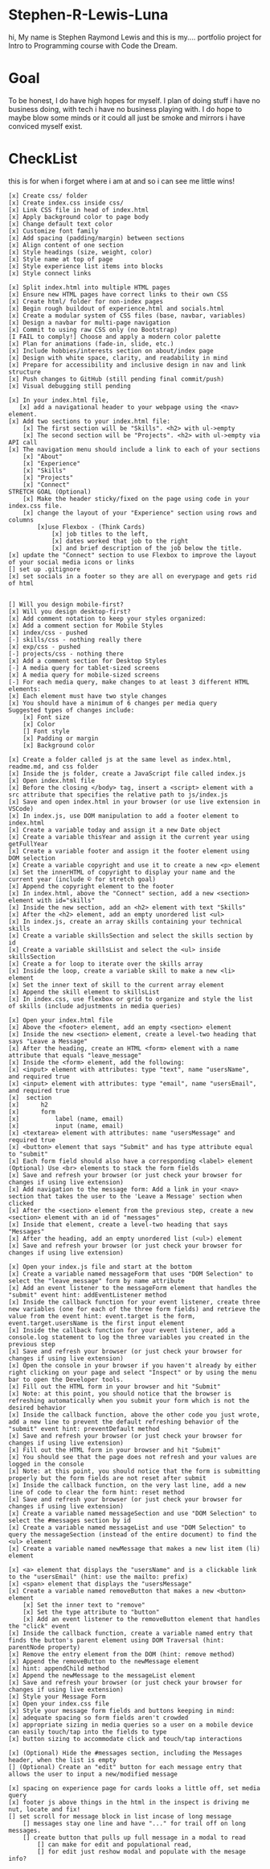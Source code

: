 # Stephen-R-Lewis-Luna
hi, My name is Stephen Raymond Lewis and this is my....
portfolio project for Intro to Programming course with Code the Dream.

# Goal
To be honest, I do have high hopes for myself. I plan of doing stuff i have no business doing,
with tech i have no business playing with. I do hope to maybe blow some minds or it could all 
just be smoke and mirrors i have conviced myself exist.

# CheckList
this is for when i forget where i am at and so i can see me little wins!

    [x] Create css/ folder
    [x] Create index.css inside css/
    [x] Link CSS file in head of index.html
    [x] Apply background color to page body
    [x] Change default text color
    [x] Customize font family
    [x] Add spacing (padding/margin) between sections
    [x] Align content of one section
    [x] Style headings (size, weight, color)
    [x] Style name at top of page
    [x] Style experience list items into blocks
    [x] Style connect links
    
    [x] Split index.html into multiple HTML pages
    [x] Ensure new HTML pages have correct links to their own CSS
    [x] Create html/ folder for non-index pages
    [x] Begin rough buildout of experience.html and socials.html
    [x] Create a modular system of CSS files (base, navbar, variables)
    [x] Design a navbar for multi-page navigation
    [x] Commit to using raw CSS only (no Bootstrap)
    [I FAIL to comply!] Choose and apply a modern color palette
    [x] Plan for animations (fade-in, slide, etc.)
    [x] Include hobbies/interests section on about/index page
    [x] Design with white space, clarity, and readability in mind
    [x] Prepare for accessibility and inclusive design in nav and link structure
    [x] Push changes to GitHub (still pending final commit/push)
    [x] Visual debugging still pending

    [x] In your index.html file, 
       [x] add a navigational header to your webpage using the <nav> element.
    [x] Add two sections to your index.html file:
        [x] The first section will be "Skills". <h2> with ul->empty 
        [x] The second section will be "Projects". <h2> with ul->empty via API call
    [x] The navigation menu should include a link to each of your sections
        [x] "About" 
        [x] "Experience"
        [x] "Skills"
        [x] "Projects"
        [x] "Connect"
    STRETCH GOAL (Optional) 
        [x] Make the header sticky/fixed on the page using code in your index.css file.
        [x] change the layout of your "Experience" section using rows and columns
            [x]use Flexbox - (Think Cards)
                [x] job titles to the left, 
                [x] dates worked that job to the right
                [x] and brief description of the job below the title.
    [x] update the "Connect" section to use Flexbox to improve the layout of your social media icons or links
    [] set up .gitignore
    [x] set socials in a footer so they are all on everypage and gets rid of html


    [] Will you design mobile-first?
    [x] Will you design desktop-first?
    [x] Add comment notation to keep your styles organized:
    [x] Add a comment section for Mobile Styles
    [x] index/css - pushed
    [-] skills/css - nothing really there
    [x] exp/css - pushed
    [-] projects/css - nothing there
    [x] Add a comment section for Desktop Styles
    [-] A media query for tablet-sized screens
    [x] A media query for mobile-sized screens
    [-] For each media query, make changes to at least 3 different HTML elements:
    [x] Each element must have two style changes
    [x] You should have a minimum of 6 changes per media query
    Suggested types of changes include:
        [x] Font size
        [x] Color
        [] Font style
        [x] Padding or margin
        [x] Background color

    [x] Create a folder called js at the same level as index.html, readme.md, and css folder
    [x] Inside the js folder, create a JavaScript file called index.js
    [x] Open index.html file
    [x] Before the closing </body> tag, insert a <script> element with a src attribute that specifies the relative path to js/index.js
    [x] Save and open index.html in your browser (or use live extension in VSCode)
    [x] In index.js, use DOM manipulation to add a footer element to index.html
    [x] Create a variable today and assign it a new Date object
    [x] Create a variable thisYear and assign it the current year using getFullYear
    [x] Create a variable footer and assign it the footer element using DOM selection
    [x] Create a variable copyright and use it to create a new <p> element
    [x] Set the innerHTML of copyright to display your name and the current year (include © for stretch goal)
    [x] Append the copyright element to the footer
    [x] In index.html, above the "Connect" section, add a new <section> element with id="skills"
    [x] Inside the new section, add an <h2> element with text "Skills"
    [x] After the <h2> element, add an empty unordered list <ul>
    [x] In index.js, create an array skills containing your technical skills
    [x] Create a variable skillsSection and select the skills section by id
    [x] Create a variable skillsList and select the <ul> inside skillsSection
    [x] Create a for loop to iterate over the skills array
    [x] Inside the loop, create a variable skill to make a new <li> element
    [x] Set the inner text of skill to the current array element
    [x] Append the skill element to skillsList
    [x] In index.css, use flexbox or grid to organize and style the list of skills (include adjustments in media queries)

    [x] Open your index.html file
    [x] Above the <footer> element, add an empty <section> element
    [x] Inside the new <section> element, create a level-two heading that says "Leave a Message"
    [x] After the heading, create an HTML <form> element with a name attribute that equals "leave_message"
    [x] Inside the <form> element, add the following:
    [x] <input> element with attributes: type "text", name "usersName", and required true
    [x] <input> element with attributes: type "email", name "usersEmail", and required true
    [x]  section
    [x]      h2
    [x]      form
    [x]          label (name, email)
    [x]          input (name, email)
    [x] <textarea> element with attributes: name "usersMessage" and required true 
    [x] <button> element that says "Submit" and has type attribute equal to "submit" 
    [x] Each form field should also have a corresponding <label> element (Optional) Use <br> elements to stack the form fields 
    [x] Save and refresh your browser (or just check your browser for changes if using live extension) 
    [x] Add navigation to the message form: Add a link in your <nav> section that takes the user to the 'Leave a Message' section when clicked
    [x] After the <section> element from the previous step, create a new <section> element with an id of "messages"
    [x] Inside that element, create a level-two heading that says "Messages"
    [x] After the heading, add an empty unordered list (<ul>) element
    [x] Save and refresh your browser (or just check your browser for changes if using live extension)

    [x] Open your index.js file and start at the bottom
    [x] Create a variable named messageForm that uses "DOM Selection" to select the "leave_message" form by name attribute
    [x] Add an event listener to the messageForm element that handles the "submit" event hint: addEventListener method
    [x] Inside the callback function for your event listener, create three new variables (one for each of the three form fields) and retrieve the value from the event hint: event.target is the form, event.target.usersName is the first input element
    [x] Inside the callback function for your event listener, add a console.log statement to log the three variables you created in the previous step
    [x] Save and refresh your browser (or just check your browser for changes if using live extension)
    [x] Open the console in your browser if you haven't already by either right clicking on your page and select "Inspect" or by using the menu bar to open the Developer tools.
    [x] Fill out the HTML form in your browser and hit "Submit"
    [x] Note: at this point, you should notice that the browser is refreshing automatically when you submit your form which is not the desired behavior
    [x] Inside the callback function, above the other code you just wrote, add a new line to prevent the default refreshing behavior of the "submit" event hint: preventDefault method
    [x] Save and refresh your browser (or just check your browser for changes if using live extension)
    [x] Fill out the HTML form in your browser and hit "Submit"
    [x] You should see that the page does not refresh and your values are logged in the console
    [x] Note: at this point, you should notice that the form is submitting properly but the form fields are not reset after submit
    [x] Inside the callback function, on the very last line, add a new line of code to clear the form hint: reset method
    [x] Save and refresh your browser (or just check your browser for changes if using live extension)
    [x] Create a variable named messageSection and use "DOM Selection" to select the #messages section by id
    [x] Create a variable named messageList and use "DOM Selection" to query the messageSection (instead of the entire document) to find the <ul> element
    [x] Create a variable named newMessage that makes a new list item (li) element

    [x] <a> element that displays the "usersName" and is a clickable link to the "usersEmail" (hint: use the mailto: prefix)
    [x] <span> element that displays the "usersMessage"
    [x] Create a variable named removeButton that makes a new <button> element
        [x] Set the inner text to "remove"
        [x] Set the type attribute to "button"
        [x] Add an event listener to the removeButton element that handles the "click" event
    [x] Inside the callback function, create a variable named entry that finds the button's parent element using DOM Traversal (hint: parentNode property)
    [x] Remove the entry element from the DOM (hint: remove method)
    [x] Append the removeButton to the newMessage element
    [x] hint: appendChild method
    [x] Append the newMessage to the messageList element
    [x] Save and refresh your browser (or just check your browser for changes if using live extension)
    [x] Style your Message Form
    [x] Open your index.css file
    [x] Style your message form fields and buttons keeping in mind:
    [x] adequate spacing so form fields aren't crowded
    [x] appropriate sizing in media queries so a user on a mobile device can easily touch/tap into the fields to type
    [x] button sizing to accommodate click and touch/tap interactions

    [x] (Optional) Hide the #messages section, including the Messages header, when the list is empty
    [] (Optional) Create an "edit" button for each message entry that allows the user to input a new/modified message

    [x] spacing on experience page for cards looks a little off, set media query 
    [x] footer js above things in the html in the inspect is driving me nut, locate and fix!
    [] set scroll for message block in list incase of long message
        [] messages stay one line and have "..." for trail off on long messages.
        [] create button that pulls up full message in a modal to read
            [] can make for edit and populational read, 
            [] for edit just reshow modal and populate with the mesage info?